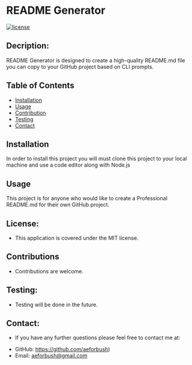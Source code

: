 

  
# README Generator


[![license](https://img.shields.io/badge/license-MIT-success)](https://shields.io)

## Decription:
README Generator is designed to create a high-quality README.md file you can copy to your GitHub project based on CLI prompts.

## Table of Contents 

- [Installation](#installation)
- [Usage](#usage)
- [Contribution](#contribution)
- [Testing](#test)
- [Contact](#contact)

## Installation
In order to install this project you will must clone this project to your local machine and use a code editor along with Node.js

## Usage
This project is for anyone who would like to create a Professional README.md for their own GitHub project.

## License:
* This application is covered under the MIT license.

## Contributions
* Contributions are welcome.

## Testing:
* Testing will be done in the future.

## Contact:
* If you have any further questions please feel free to contact me at:
 - GitHub: https://github.com/aeforbush) 
 - Email: aeforbush@gmail.com

